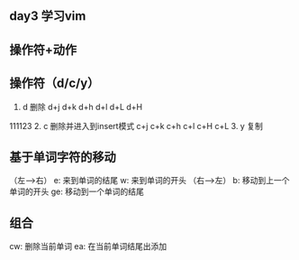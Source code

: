 ## day3 学习vim

## 操作符+动作

## 操作符（d/c/y）
1. d 删除
d+j
d+k
d+h
d+l
d+L
d+H

111123
2. c 删除并进入到insert模式
c+j
c+k
c+h
c+l
c+H
c+L
3. y 复制


## 基于单词字符的移动
（左-->右）
e: 来到单词的结尾
w: 来到单词的开头
（右-->左）
b: 移动到上一个单词的开头
ge: 移动到一个单词的结尾

## 组合
cw: 删除当前单词
ea: 在当前单词结尾出添加